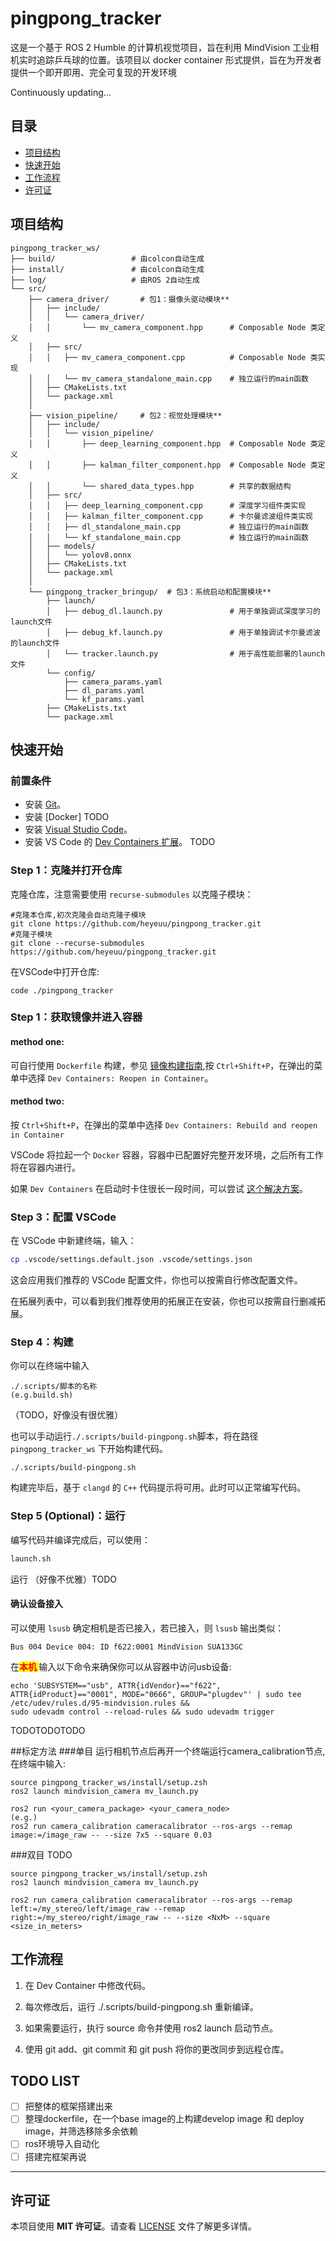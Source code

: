 # pingpong_tracker
这是一个基于 ROS 2 Humble 的计算机视觉项目，旨在利用 MindVision 工业相机实时追踪乒乓球的位置。该项目以 docker container 形式提供，旨在为开发者提供一个即开即用、完全可复现的开发环境

Continuously updating...

## 目录
- [项目结构](#项目结构)
- [快速开始](#快速开始)
- [工作流程](#工作流程)
- [许可证](#许可证)

## 项目结构
```
pingpong_tracker_ws/
├── build/                 # 由colcon自动生成
├── install/               # 由colcon自动生成
├── log/                   # 由ROS 2自动生成
└── src/
    ├── camera_driver/       # 包1：摄像头驱动模块**
    │   ├── include/
    │   │   └── camera_driver/
    │   │       └── mv_camera_component.hpp      # Composable Node 类定义
    │   ├── src/
    │   │   ├── mv_camera_component.cpp          # Composable Node 类实现
    │   │   └── mv_camera_standalone_main.cpp    # 独立运行的main函数
    │   ├── CMakeLists.txt
    │   └── package.xml
    │
    ├── vision_pipeline/     # 包2：视觉处理模块**
    │   ├── include/
    │   │   └── vision_pipeline/
    │   │       ├── deep_learning_component.hpp  # Composable Node 类定义
    │   │       ├── kalman_filter_component.hpp  # Composable Node 类定义
    │   │       └── shared_data_types.hpp        # 共享的数据结构
    │   ├── src/
    │   │   ├── deep_learning_component.cpp      # 深度学习组件类实现
    │   │   ├── kalman_filter_component.cpp      # 卡尔曼滤波组件类实现
    │   │   ├── dl_standalone_main.cpp           # 独立运行的main函数
    │   │   └── kf_standalone_main.cpp           # 独立运行的main函数
    │   ├── models/
    │   │   └── yolov8.onnx
    │   ├── CMakeLists.txt
    │   └── package.xml
    │
    └── pingpong_tracker_bringup/  # 包3：系统启动和配置模块**
        ├── launch/
        │   ├── debug_dl.launch.py               # 用于单独调试深度学习的launch文件
        │   ├── debug_kf.launch.py               # 用于单独调试卡尔曼滤波的launch文件
        │   └── tracker.launch.py                # 用于高性能部署的launch文件
        └── config/
            ├── camera_params.yaml
            ├── dl_params.yaml
            └── kf_params.yaml
        ├── CMakeLists.txt
        └── package.xml
```
## 快速开始

### 前置条件
-   安装 [Git](https://git-scm.com/)。
-   安装 [Docker] TODO
-   安装 [Visual Studio Code](https://code.visualstudio.com/)。
-   安装 VS Code 的 [Dev Containers 扩展](https://marketplace.visualstudio.com/items?itemName=ms-vscode-remote.remote-containers)。
TODO

### Step 1：克隆并打开仓库
克隆仓库，注意需要使用 `recurse-submodules` 以克隆子模块：

```
#克隆本仓库,初次克隆会自动克隆子模块
git clone https://github.com/heyeuu/pingpong_tracker.git
#克隆子模块
git clone --recurse-submodules https://github.com/heyeuu/pingpong_tracker.git
```
在VSCode中打开仓库:
```
code ./pingpong_tracker
```
### Step 1：获取镜像并进入容器
#### method one:
可自行使用 `Dockerfile` 构建，参见 [镜像构建指南](docs/zh-cn/build_docker_image.md),按 `Ctrl+Shift+P`，在弹出的菜单中选择 `Dev Containers: Reopen in Container`。

#### method two:
按 `Ctrl+Shift+P`，在弹出的菜单中选择 `Dev Containers: Rebuild and reopen in Container`

VSCode 将拉起一个 `Docker` 容器，容器中已配置好完整开发环境，之后所有工作将在容器内进行。

如果 `Dev Containers` 在启动时卡住很长一段时间，可以尝试 [这个解决方案](docs/zh-cn/fix_devcontainer_stuck.md)。

### Step 3：配置 VSCode

在 VSCode 中新建终端，输入：

```bash
cp .vscode/settings.default.json .vscode/settings.json
```

这会应用我们推荐的 VSCode 配置文件，你也可以按需自行修改配置文件。

在拓展列表中，可以看到我们推荐使用的拓展正在安装，你也可以按需自行删减拓展。

### Step 4：构建

你可以在终端中输入
```
./.scripts/脚本的名称
(e.g.build.sh)
```
（TODO，好像没有很优雅）

也可以手动运行`./.scripts/build-pingpong.sh`脚本，将在路径 `pingpong_tracker_ws` 下开始构建代码。
```
./.scripts/build-pingpong.sh
```
构建完毕后，基于 `clangd` 的 `C++` 代码提示将可用。此时可以正常编写代码。

### Step 5 (Optional)：运行

编写代码并编译完成后，可以使用：

```zsh
launch.sh
```
运行     （好像不优雅）TODO
#### 确认设备接入

可以使用 `lsusb`  确定相机是否已接入，若已接入，则 `lsusb` 输出类似：

```
Bus 004 Device 004: ID f622:0001 MindVision SUA133GC
```

在<span style="color:red; background-color:#FFFF00; font-weight:bold">本机 </span>输入以下命令来确保你可以从容器中访问usb设备:
```
echo 'SUBSYSTEM=="usb", ATTR{idVendor}=="f622", ATTR{idProduct}=="0001", MODE="0666", GROUP="plugdev"' | sudo tee /etc/udev/rules.d/95-mindvision.rules && 
sudo udevadm control --reload-rules && sudo udevadm trigger
```
TODOTODOTODO

##标定方法
###单目
运行相机节点后再开一个终端运行camera_calibration节点,在终端中输入:
```
source pingpong_tracker_ws/install/setup.zsh
ros2 launch mindvision_camera mv_launch.py

ros2 run <your_camera_package> <your_camera_node>
(e.g.)
ros2 run camera_calibration cameracalibrator --ros-args --remap image:=/image_raw -- --size 7x5 --square 0.03

```
###双目
TODO

```
source pingpong_tracker_ws/install/setup.zsh
ros2 launch mindvision_camera mv_launch.py

ros2 run camera_calibration cameracalibrator --ros-args --remap left:=/my_stereo/left/image_raw --remap right:=/my_stereo/right/image_raw -- --size <NxM> --square <size_in_meters>

```
## 工作流程

1.    在 Dev Container 中修改代码。

2.   每次修改后，运行 ./.scripts/build-pingpong.sh 重新编译。

3.    如果需要运行，执行 source 命令并使用 ros2 launch 启动节点。

4.  使用 git add、git commit 和 git push 将你的更改同步到远程仓库。

## TODO LIST

- [ ] 把整体的框架搭建出来
- [ ] 整理dockerfile，在一个base image的上构建develop image 和 deploy image，并筛选移除多余依赖
- [ ] ros环境导入自动化
- [ ] 搭建完框架再说

---

## 许可证
本项目使用 **MIT 许可证**。请查看 [LICENSE](LICENSE) 文件了解更多详情。